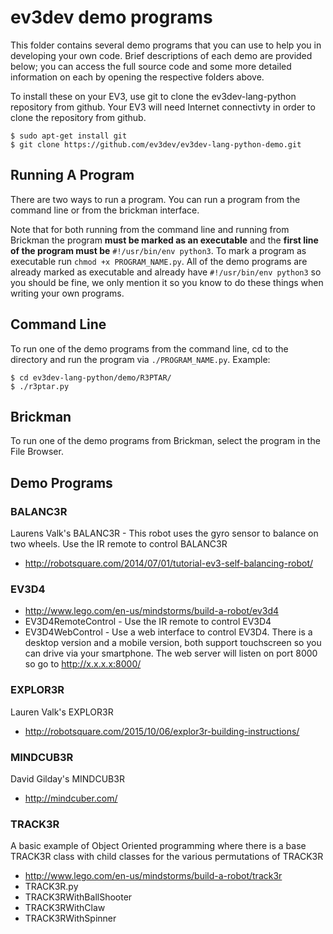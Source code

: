 # ev3dev demo programs

This folder contains several demo programs that you can use to help you in
developing your own code. Brief descriptions of each demo are provided below;
you can access the full source code and some more detailed information on each
by opening the respective folders above.

To install these on your EV3, use git to clone the ev3dev-lang-python repository
from github. Your EV3 will need Internet connectivty in order to clone the
repository from github.
```
$ sudo apt-get install git
$ git clone https://github.com/ev3dev/ev3dev-lang-python-demo.git
```

## Running A Program
There are two ways to run a program. You can run a program from the command line
or from the brickman interface.

Note that for both running from the command line and running from Brickman the
program **must be marked as an executable** and the **first line of the program
must be** `#!/usr/bin/env python3`. To mark a program as executable run
`chmod +x PROGRAM_NAME.py`. All of the demo programs are already marked as
executable and already have `#!/usr/bin/env python3` so you should be fine, we
only mention it so you know to do these things when writing your own programs.

## Command Line
To run one of the demo programs from the command line, cd to the directory and
run the program via `./PROGRAM_NAME.py`. Example:
```
$ cd ev3dev-lang-python/demo/R3PTAR/
$ ./r3ptar.py
```
## Brickman
To run one of the demo programs from Brickman, select the program in the
File Browser.

## Demo Programs
### BALANC3R

Laurens Valk's BALANC3R - This robot uses the gyro sensor to balance on two
wheels. Use the IR remote to control BALANC3R

* http://robotsquare.com/2014/07/01/tutorial-ev3-self-balancing-robot/

### EV3D4

* http://www.lego.com/en-us/mindstorms/build-a-robot/ev3d4
* EV3D4RemoteControl - Use the IR remote to control EV3D4
* EV3D4WebControl - Use a web interface to control EV3D4. There is a desktop version and a mobile version, both support touchscreen so you can drive via your smartphone. The web server will listen on port 8000 so go to http://x.x.x.x:8000/

### EXPLOR3R

Lauren Valk's EXPLOR3R

* http://robotsquare.com/2015/10/06/explor3r-building-instructions/

### MINDCUB3R

David Gilday's MINDCUB3R

* http://mindcuber.com/

### TRACK3R

A basic example of Object Oriented programming where there is a base TRACK3R
class with child classes for the various permutations of TRACK3R

* http://www.lego.com/en-us/mindstorms/build-a-robot/track3r
* TRACK3R.py
* TRACK3RWithBallShooter
* TRACK3RWithClaw
* TRACK3RWithSpinner

